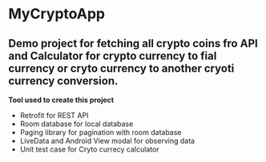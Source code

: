 MyCryptoApp
==============

Demo project for fetching all crypto coins fro API and Calculator for crypto currency to fial currency or cryto currency to another cryoti currency conversion.
--------------


**Tool used to create this project**

- Retrofit for REST API
- Room database for local database
- Paging library for pagination with room database
- LiveData and Android View modal for observing data
- Unit test case for Cryto currecy calculator

